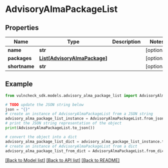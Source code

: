 # AdvisoryAlmaPackageList


## Properties

Name | Type | Description | Notes
------------ | ------------- | ------------- | -------------
**name** | **str** |  | [optional] 
**packages** | [**List[AdvisoryAlmaPackage]**](AdvisoryAlmaPackage.md) |  | [optional] 
**shortname** | **str** |  | [optional] 

## Example

```python
from vulncheck_sdk.models.advisory_alma_package_list import AdvisoryAlmaPackageList

# TODO update the JSON string below
json = "{}"
# create an instance of AdvisoryAlmaPackageList from a JSON string
advisory_alma_package_list_instance = AdvisoryAlmaPackageList.from_json(json)
# print the JSON string representation of the object
print(AdvisoryAlmaPackageList.to_json())

# convert the object into a dict
advisory_alma_package_list_dict = advisory_alma_package_list_instance.to_dict()
# create an instance of AdvisoryAlmaPackageList from a dict
advisory_alma_package_list_from_dict = AdvisoryAlmaPackageList.from_dict(advisory_alma_package_list_dict)
```
[[Back to Model list]](../README.md#documentation-for-models) [[Back to API list]](../README.md#documentation-for-api-endpoints) [[Back to README]](../README.md)


